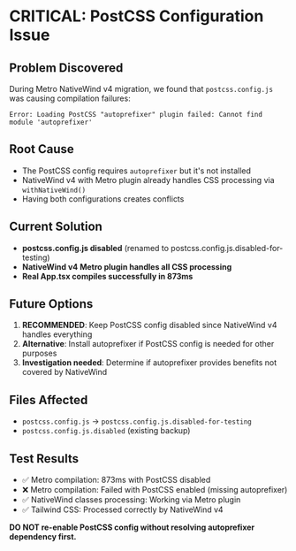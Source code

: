 # CRITICAL: PostCSS Configuration Issue

## Problem Discovered
During Metro NativeWind v4 migration, we found that `postcss.config.js` was causing compilation failures:

```
Error: Loading PostCSS "autoprefixer" plugin failed: Cannot find module 'autoprefixer'
```

## Root Cause
- The PostCSS config requires `autoprefixer` but it's not installed
- NativeWind v4 with Metro plugin already handles CSS processing via `withNativeWind()`
- Having both configurations creates conflicts

## Current Solution
- **postcss.config.js disabled** (renamed to postcss.config.js.disabled-for-testing)
- **NativeWind v4 Metro plugin handles all CSS processing**
- **Real App.tsx compiles successfully in 873ms**

## Future Options
1. **RECOMMENDED**: Keep PostCSS config disabled since NativeWind v4 handles everything
2. **Alternative**: Install autoprefixer if PostCSS config is needed for other purposes
3. **Investigation needed**: Determine if autoprefixer provides benefits not covered by NativeWind

## Files Affected
- `postcss.config.js` → `postcss.config.js.disabled-for-testing`
- `postcss.config.js.disabled` (existing backup)

## Test Results
- ✅ Metro compilation: 873ms with PostCSS disabled
- ❌ Metro compilation: Failed with PostCSS enabled (missing autoprefixer)
- ✅ NativeWind classes processing: Working via Metro plugin
- ✅ Tailwind CSS: Processed correctly by NativeWind v4

**DO NOT re-enable PostCSS config without resolving autoprefixer dependency first.**